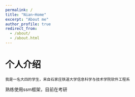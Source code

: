 ```yaml
---
permalink: /
title: "Nian~Home"
excerpt: "About me"
author_profile: true
redirect_from: 
  - /about/
  - /about.html
---
```


个人介绍
======
    我是一名大四的学生，来自石家庄铁道大学信息科学与技术学院软件工程系
  熟练使用ssm框架，目前在考研
